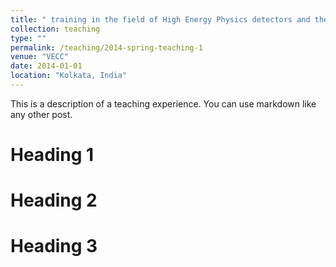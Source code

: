 ```yaml
---
title: " training in the field of High Energy Physics detectors and the related electronics from the experts of VECC, Kolkata from July 10- Aug. 4, 2017"
collection: teaching
type: ""
permalink: /teaching/2014-spring-teaching-1
venue: "VECC"
date: 2014-01-01
location: "Kolkata, India"
---
```


This is a description of a teaching experience. You can use markdown like any other post.

Heading 1
======

Heading 2
======

Heading 3
======
